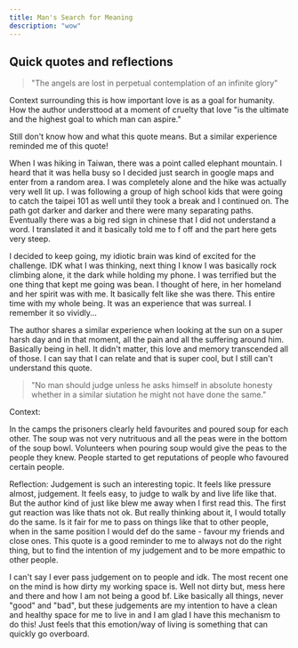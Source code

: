 ```yaml
---
title: Man's Search for Meaning
description: "wow"
---
```


## Quick quotes and reflections

> "The angels are lost in perpetual contemplation of an infinite glory"

Context surrounding this is how important love is as a goal for humanity. How the author understtood at a moment of cruelty that love "is the ultimate and the highest goal to which man can aspire."

Still don't know how and what this quote means. But a similar experience reminded me of this quote!

When I was hiking in Taiwan, there was a point called elephant mountain. I heard that it was hella busy so I decided just search in google maps and enter from a random area. I was completely alone and the hike was actually very well lit up. I was following a group of high school kids that were going to catch the taipei 101 as well until they took a break and I continued on. The path got darker and darker and there were many separating paths. Eventually there was a big red sign in chinese that I did not understand a word. I translated it and it basically told me to f off and the part here gets very steep.

I decided to keep going, my idiotic brain was kind of excited for the challenge. IDK what I was thinking, next thing I know I was basically rock climbing alone, it the dark while holding my phone. I was terrified but the one thing that kept me going was bean. I thought of here, in her homeland and her spirit was with me. It basically felt like she was there. This entire time with my whole being. It was an experience that was surreal. I remember it so vividly...

The author shares a similar experience when looking at the sun on a super harsh day and in that moment, all the pain and all the suffering around him. Basically being in hell. It didn't matter, this love and memory transcended all of those. I can say that I can relate and that is super cool, but I still can't understand this quote.

> "No man should judge unless he asks himself in absolute honesty whether in a similar siutation he might not have done the same."

Context:

In the camps the prisoners clearly held favourites and poured soup for each other. The soup was not very nutrituous and all the peas were in the bottom of the soup bowl. Volunteers when pouring soup would give the peas to the people they knew. People started to get reputations of people who favoured certain people.

Reflection:
Judgement is such an interesting topic. It feels like pressure almost, judgement. It feels easy, to judge to walk by and live life like that. But the author kind of just like blew me away when I first read this. The first gut reaction was like thats not ok. But really thinking about it, I would totally do the same. Is it fair for me to pass on things like that to other people, when in the same position I would def do the same - favour my friends and close ones. This quote is a good reminder to me to always not do the right thing, but to find the intention of my judgement and to be more empathic to other people.

I can't say I ever pass judgement on to people and idk. The most recent one on the mind is how dirty my working space is. Well not dirty but, mess here and there and how I am not being a good bf. Like basically all things, never "good" and "bad", but these judgements are my intention to have a clean and healthy space for me to live in and I am glad I have this mechanism to do this! Just feels that this emotion/way of living is something that can quickly go overboard.
